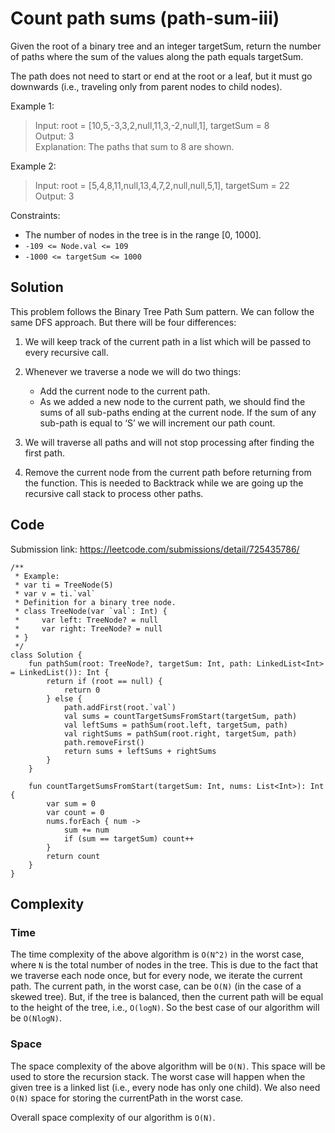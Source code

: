 # Count path sums (path-sum-iii)
Given the root of a binary tree and an integer targetSum, return the number of paths where the sum of the values along the path equals targetSum.

The path does not need to start or end at the root or a leaf, but it must go downwards (i.e., traveling only from parent nodes to child nodes).

Example 1:
> Input: root = [10,5,-3,3,2,null,11,3,-2,null,1], targetSum = 8  
Output: 3  
Explanation: The paths that sum to 8 are shown.

Example 2:
> Input: root = [5,4,8,11,null,13,4,7,2,null,null,5,1], targetSum = 22  
Output: 3

Constraints:
* The number of nodes in the tree is in the range [0, 1000].
* `-109 <= Node.val <= 109`
* `-1000 <= targetSum <= 1000`

## Solution
This problem follows the Binary Tree Path Sum pattern. We can follow the same DFS approach. But there will be four differences:

1. We will keep track of the current path in a list which will be passed to every recursive call.

2. Whenever we traverse a node we will do two things:
    * Add the current node to the current path.
    * As we added a new node to the current path, we should find the sums of all sub-paths ending at the current node. If the sum of any sub-path is equal to ‘S’ we will increment our path count.
3. We will traverse all paths and will not stop processing after finding the first path.

4. Remove the current node from the current path before returning from the function. This is needed to Backtrack while we are going up the recursive call stack to process other paths.

## Code
Submission link: https://leetcode.com/submissions/detail/725435786/
```
/**
 * Example:
 * var ti = TreeNode(5)
 * var v = ti.`val`
 * Definition for a binary tree node.
 * class TreeNode(var `val`: Int) {
 *     var left: TreeNode? = null
 *     var right: TreeNode? = null
 * }
 */
class Solution {
    fun pathSum(root: TreeNode?, targetSum: Int, path: LinkedList<Int> = LinkedList()): Int {
        return if (root == null) {
            return 0
        } else {
            path.addFirst(root.`val`)
            val sums = countTargetSumsFromStart(targetSum, path)
            val leftSums = pathSum(root.left, targetSum, path)
            val rightSums = pathSum(root.right, targetSum, path)
            path.removeFirst()
            return sums + leftSums + rightSums
        }
    }

    fun countTargetSumsFromStart(targetSum: Int, nums: List<Int>): Int {
        var sum = 0
        var count = 0
        nums.forEach { num ->
            sum += num
            if (sum == targetSum) count++
        }
        return count
    }
}
```
## Complexity
### Time
The time complexity of the above algorithm is `O(N^2)` in the worst case, where `N` is the total number of nodes in the tree. This is due to the fact that we traverse each node once, but for every node, we iterate the current path. The current path, in the worst case, can be `O(N)` (in the case of a skewed tree). But, if the tree is balanced, then the current path will be equal to the height of the tree, i.e., `O(logN)`. So the best case of our algorithm will be `O(NlogN)`.
### Space
The space complexity of the above algorithm will be `O(N)`. This space will be used to store the recursion stack. The worst case will happen when the given tree is a linked list (i.e., every node has only one child). We also need `O(N)` space for storing the currentPath in the worst case.

Overall space complexity of our algorithm is `O(N)`.
